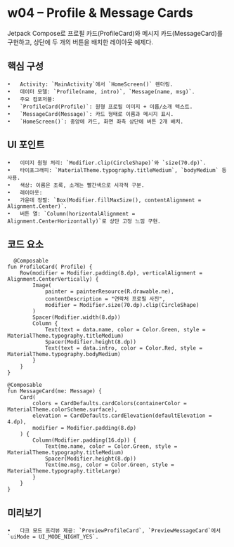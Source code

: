 # w04 – Profile & Message Cards
Jetpack Compose로 프로필 카드(ProfileCard)와 메시지 카드(MessageCard)를 구현하고, 상단에 두 개의 버튼을 배치한 레이아웃 예제다.
## 핵심 구성
	•	Activity: `MainActivity`에서 `HomeScreen()` 렌더링.
	•	데이터 모델: `Profile(name, intro)`, `Message(name, msg)`.
	•	주요 컴포저블:
	•	`ProfileCard(Profile)`: 원형 프로필 이미지 + 이름/소개 텍스트.
	•	`MessageCard(Message)`: 카드 형태로 이름과 메시지 표시.
	•	`HomeScreen()`: 중앙에 카드, 화면 좌측 상단에 버튼 2개 배치.
## UI 포인트
	•	이미지 원형 처리: `Modifier.clip(CircleShape)`와 `size(70.dp)`.
	•	타이포그래피: `MaterialTheme.typography.titleMedium`, `bodyMedium` 등 사용.
	•	색상: 이름은 초록, 소개는 빨간색으로 시각적 구분.
	•	레이아웃:
	•	가운데 정렬: `Box(Modifier.fillMaxSize(), contentAlignment = Alignment.Center)`.
	•	버튼 열: `Column(horizontalAlignment = Alignment.CenterHorizontally)`로 상단 고정 느낌 구현.

  ## 코드 요소 
```
  @Composable
fun ProfileCard( Profile) {
    Row(modifier = Modifier.padding(8.dp), verticalAlignment = Alignment.CenterVertically) {
        Image(
            painter = painterResource(R.drawable.ne),
            contentDescription = "연락처 프로필 사진",
            modifier = Modifier.size(70.dp).clip(CircleShape)
        )
        Spacer(Modifier.width(8.dp))
        Column {
            Text(text = data.name, color = Color.Green, style = MaterialTheme.typography.titleMedium)
            Spacer(Modifier.height(8.dp))
            Text(text = data.intro, color = Color.Red, style = MaterialTheme.typography.bodyMedium)
        }
    }
}

@Composable
fun MessageCard(me: Message) {
    Card(
        colors = CardDefaults.cardColors(containerColor = MaterialTheme.colorScheme.surface),
        elevation = CardDefaults.cardElevation(defaultElevation = 4.dp),
        modifier = Modifier.padding(8.dp)
    ) {
        Column(Modifier.padding(16.dp)) {
            Text(me.name, color = Color.Green, style = MaterialTheme.typography.titleMedium)
            Spacer(Modifier.height(8.dp))
            Text(me.msg, color = Color.Green, style = MaterialTheme.typography.titleLarge)
        }
    }
}
```
## 미리보기
	•	다크 모드 프리뷰 제공: `PreviewProfileCard`, `PreviewMessageCard`에서 `uiMode = UI_MODE_NIGHT_YES`.









